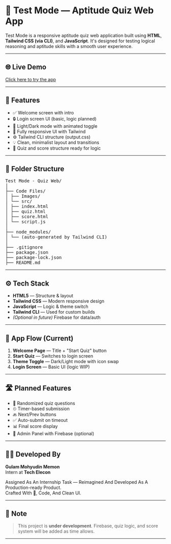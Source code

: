 # 🧠 Test Mode — Aptitude Quiz Web App

Test Mode is a responsive aptitude quiz web application built using **HTML**, **Tailwind CSS (via CLI)**, and **JavaScript**. It's designed for testing logical reasoning and aptitude skills with a smooth user experience.

---

## 🌐 Live Demo

<a href="https://testmode-quizweb.vercel.app/" target="_blank">Click here to try the app</a>

---

## 🚀 Features

- ✅ Welcome screen with intro
- 🔒 Login screen UI (basic, logic planned)
- 🌙 Light/Dark mode with animated toggle
- 📱 Fully responsive UI with Tailwind
- ⚙️ Tailwind CLI structure (output.css)
- 💡 Clean, minimalist layout and transitions
- 🧩 Quiz and score structure ready for logic

---

## 📁 Folder Structure

<pre>
Test Mode - Quiz Web/
│
├── Code Files/
│ ├── Images/
│ └── src/
│ ├── index.html
│ ├── quiz.html
│ ├── score.html
│ └── script.js
│
├── node_modules/
│ └── (auto-generated by Tailwind CLI)
│
├── .gitignore
├── package.json
├── package-lock.json
├── README.md
</pre>

---

## ⚙️ Tech Stack

- **HTML5** — Structure & layout
- **Tailwind CSS** — Modern responsive design
- **JavaScript** — Logic & theme switch
- **Tailwind CLI** — Used for custom builds
- _(Optional in future)_ Firebase for data/auth

---

## 🔄 App Flow (Current)

1. **Welcome Page** — Title + "Start Quiz" button
2. **Start Quiz** — Switches to login screen
3. **Theme Toggle** — Dark/Light mode with icon swap
4. **Login Screen** — Basic UI (logic WIP)

---

## 🛣 Planned Features

- 🧠 Randomized quiz questions
- ⏲ Timer-based submission
- 🔙 Next/Prev buttons
- ✅ Auto-submit on timeout
- 📊 Final score display
- 🔐 Admin Panel with Firebase (optional)

---

## 👨‍💻 Developed By

**Gulam Mohyudin Memon**  
Intern at **Tech Elecon**

Assigned As An Internship Task — Reimagined And Developed As A Production-ready Product.  
Crafted With 🤍, Code, And Clean UI.

---

## 📝 Note

> This project is **under development**. Firebase, quiz logic, and score system will be added as time allows.

---

